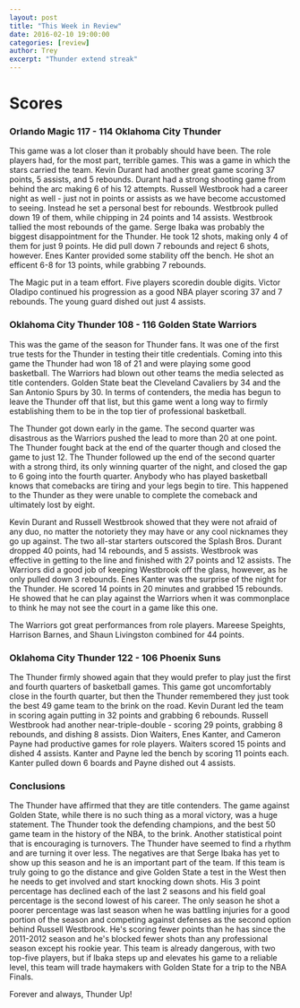 ```yaml
---
layout: post
title: "This Week in Review"
date: 2016-02-10 19:00:00 
categories: [review]
author: Trey
excerpt: "Thunder extend streak"
---
```


# Scores

### Orlando Magic 117 - 114 Oklahoma City Thunder

This game was a lot closer than it probably should have been. The role players had, for the most part, terrible games. This was a game in which the stars carried the team. Kevin Durant had another great game scoring 37 points, 5 assists, and 5 rebounds. Durant had a strong shooting game from behind the arc making 6 of his 12 attempts. Russell Westbrook had a career night as well - just not in points or assists as we have become accustomed to seeing. Instead he set a personal best for rebounds. Westbrook pulled down 19 of them, while chipping in 24 points and 14 assists. Westbrook tallied the most rebounds of the game. Serge Ibaka was probably the biggest disappointment for the Thunder. He took 12 shots, making only 4 of them for just 9 points. He did pull down 7 rebounds and reject 6 shots, however. Enes Kanter provided some stability off the bench. He shot an efficent 6-8 for 13 points, while grabbing 7 rebounds. 

The Magic put in a team effort. Five players scoredin double digits. Victor Oladipo continued his progression as a good NBA player scoring 37 and 7 rebounds. The young guard dished out just 4 assists. 

### Oklahoma City Thunder 108 - 116 Golden State Warriors

This was the game of the season for Thunder fans. It was one of the first true tests for the Thunder in testing their title credentials. Coming into this game the Thunder had won 18 of 21 and were playing some good basketball. The Warriors had blown out other teams the media selected as title contenders. Golden State beat the Cleveland Cavaliers by 34 and the San Antonio Spurs by 30. In terms of contenders, the media has begun to leave the Thunder off that list, but this game went a long way to firmly establishing them to be in the top tier of professional basketball. 

The Thunder got down early in the game. The second quarter was disastrous as the Warriors pushed the lead to more than 20 at one point. The Thunder fought back at the end of the quarter though and closed the game to just 12. The Thunder followed up the end of the second quarter with a strong third, its only winning quarter of the night, and closed the gap to 6 going into the fourth quarter. Anybody who has played basketball knows that comebacks are tiring and your legs begin to tire. This happened to the Thunder as they were unable to complete the comeback and ultimately lost by eight. 

Kevin Durant and Russell Westbrook showed that they were not afraid of any duo, no matter the notoriety they may have or any cool nicknames they go up against. The two all-star starters outscored the Splash Bros. Durant dropped 40 points, had 14 rebounds, and 5 assists. Westbrook was effective in getting to the line and finished with 27 points and 12 assists. The Warriors did a good job of keeping Westbrook off the glass, however, as he only pulled down 3 rebounds. Enes Kanter was the surprise of the night for the Thunder. He scored 14 points in 20 minutes and grabbed 15 rebounds. He showed that he can play against the Warriors when it was commonplace to think he may not see the court in a game like this one. 

The Warriors got great performances from role players. Mareese Speights, Harrison Barnes, and Shaun Livingston combined for 44 points. 

### Oklahoma City Thunder 122 - 106 Phoenix Suns

The Thunder firmly showed again that they would prefer to play just the first and fourth quarters of basketball games. This game got uncomfortably close in the fourth quarter, but then the Thunder remembered they just took the best 49 game team to the brink on the road. Kevin Durant led the team in scoring again putting in 32 points and grabbing 6 rebounds. Russell Westbrook had another near-triple-double - scoring 29 points, grabbing 8 rebounds, and dishing 8 assists. Dion Waiters, Enes Kanter, and Cameron Payne had productive games for role players. Waiters scored 15 points and dished 4 assists. Kanter and Payne led the bench by scoring 11 points each. Kanter pulled down 6 boards and Payne dished out 4 assists. 

### Conclusions

The Thunder have affirmed that they are title contenders. The game against Golden State, while there is no such thing as a moral victory, was a huge statement. The Thunder took the defending champions, and the best 50 game team in the history of the NBA, to the brink. Another statistical point that is encouraging is turnovers. The Thunder have seemed to find a rhythm and are turning it over less. The negatives are that Serge Ibaka has yet to show up this season and he is an important part of the team. If this team is truly going to go the distance and give Golden State a test in the West then he needs to get involved and start knocking down shots. His 3 point percentage has declined each of the last 2 seasons and his field goal percentage is the second lowest of his career. The only season he shot a poorer percentage was last season when he was battling injuries for a good portion of the season and competing against defenses as the second option behind Russell Westbrook. He's scoring fewer points than he has since the 2011-2012 season and he's blocked fewer shots than any professional season except his rookie year. This team is already dangerous, with two top-five players, but if Ibaka steps up and elevates his game to a reliable level, this team will trade haymakers with Golden State for a trip to the NBA Finals. 

Forever and always, Thunder Up!
